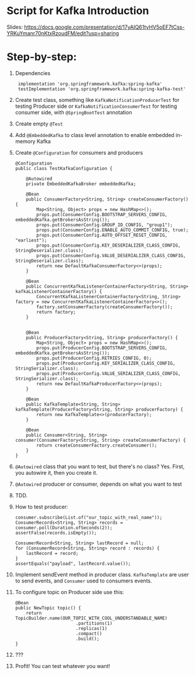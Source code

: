 # Script for Kafka Introduction
Slides: https://docs.google.com/presentation/d/17yAIQ61tyHV5oEF7tCss-YRKuYmanr70nKtxRzoudFM/edit?usp=sharing 


# Step-by-step:
1. Dependencies

        implementation 'org.springframework.kafka:spring-kafka'
        testImplementation 'org.springframework.kafka:spring-kafka-test'
2. Create test class, something like `KafkaNotificationProducerTest` for testing Producer side
or `KafkaNotificationConsumerTest` for testing consumer side, with `@SpringBootTest` annotation
3. Create empty `@Test`
3. Add `@EmbeddedKafka` to class level annotation to enable embedded in-memory Kafka
4. Create `@Configuration` for consumers and producers
    ```
    @Configuration
    public class TestKafkaConfiguration {
    
        @Autowired
        private EmbeddedKafkaBroker embeddedKafka;
    
        @Bean
        public ConsumerFactory<String, String> createConsumerFactory() {
            Map<String, Object> props = new HashMap<>();
            props.put(ConsumerConfig.BOOTSTRAP_SERVERS_CONFIG, embeddedKafka.getBrokersAsString());
            props.put(ConsumerConfig.GROUP_ID_CONFIG, "group1");
            props.put(ConsumerConfig.ENABLE_AUTO_COMMIT_CONFIG, true);
            props.put(ConsumerConfig.AUTO_OFFSET_RESET_CONFIG, "earliest");
            props.put(ConsumerConfig.KEY_DESERIALIZER_CLASS_CONFIG, StringDeserializer.class);
            props.put(ConsumerConfig.VALUE_DESERIALIZER_CLASS_CONFIG, StringDeserializer.class);
            return new DefaultKafkaConsumerFactory<>(props);
        }
    
        @Bean
        public ConcurrentKafkaListenerContainerFactory<String, String> kafkaListenerContainerFactory() {
            ConcurrentKafkaListenerContainerFactory<String, String> factory = new ConcurrentKafkaListenerContainerFactory<>();
            factory.setConsumerFactory(createConsumerFactory());
            return factory;
        }
    
    
        @Bean
        public ProducerFactory<String, String> producerFactory() {
            Map<String, Object> props = new HashMap<>();
            props.put(ProducerConfig.BOOTSTRAP_SERVERS_CONFIG, embeddedKafka.getBrokersAsString());
            props.put(ProducerConfig.RETRIES_CONFIG, 0);
            props.put(ProducerConfig.KEY_SERIALIZER_CLASS_CONFIG, StringSerializer.class);
            props.put(ProducerConfig.VALUE_SERIALIZER_CLASS_CONFIG, StringSerializer.class);
            return new DefaultKafkaProducerFactory<>(props);
        }
    
        @Bean
        public KafkaTemplate<String, String> kafkaTemplate(ProducerFactory<String, String> producerFactory) {
            return new KafkaTemplate<>(producerFactory);
        }
    
        @Bean
        public Consumer<String, String> consumer(ConsumerFactory<String, String> createConsumerFactory) {
            return createConsumerFactory.createConsumer();
        }
    }
    ```
6. `@Autowired` class that you want to test, but there's no class? Yes. First, you autowire it, then you create it.
7. `@Autowired` producer or consumer, depends on what you want to test
8. TDD.
9. How to test producer:
    ```
    consumer.subscribe(List.of("our_topic_with_real_name"));
    ConsumerRecords<String, String> records = consumer.poll(Duration.ofSeconds(2));
    assertFalse(records.isEmpty());

    ConsumerRecord<String, String> lastRecord = null;
    for (ConsumerRecord<String, String> record : records) {
        lastRecord = record;
    }
    assertEquals("payload", lastRecord.value());
   ```
10. Implement sendEvent method in producer class. `KafkaTemplate` are user to send events, and `Consumer` used to consumers events.
11. To configure topic on Producer side use this:
    ```
    @Bean
    public NewTopic topic() {
        return TopicBuilder.name(OUR_TOPIC_WITH_COOL_UNDERSTANDABLE_NAME)
                           .partitions(1)
                           .replicas(1)
                           .compact()
                           .build();
    }
    ```
12. ???
13. Profit! You can test whatever you want!
